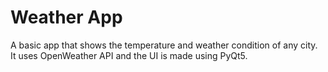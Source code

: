 # Weather App
A basic app that shows the temperature and weather condition of any city. It uses OpenWeather API and the UI is made using PyQt5.
